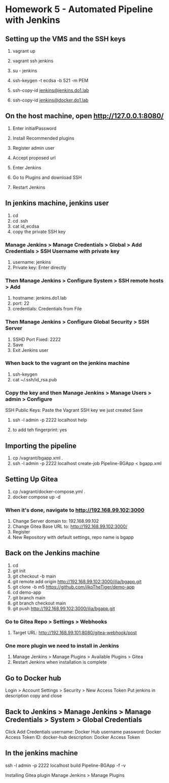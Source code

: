 # Homework 5 - Automated Pipeline with Jenkins

## Setting up the VMS and the SSH keys

1. vagrant up

2. vagrant ssh jenkins

3. su - jenkins

4. ssh-keygen -t ecdsa -b 521 -m PEM

5. ssh-copy-id jenkins@jenkins.do1.lab

6. ssh-copy-id jenkins@docker.do1.lab

## On the host machine, open http://127.0.0.1:8080/

1. Enter initialPassword

2. Install Recommended plugins

3. Register admin user

4. Accept proposed url

5. Enter Jenkins

6. Go to Plugins and download SSH

7. Restart Jenkins

## In jenkins machine, jenkins user
1. cd
2. cd .ssh
3. cat id_ecdsa
4. copy the private SSH key

### Manage Jenkins > Manage Credentials > Global > Add Credentials > SSH Username with private key
1. username: jenkins
2. Private key: Enter directly


### Then Manage Jenkins > Configure System > SSH remote hosts > Add
1. hostname: jenkins.do1.lab
2. port: 22
3. credentials: Credentials from File


### Then Manage Jenkins > Configure Global Security > SSH Server
1. SSHD Port Fixed: 2222
2. Save
3. Exit Jenkins user

### When back to the vagrant on the jenkins machine

1. ssh-keygen
2. cat ~/.ssh/id_rsa.pub

### Copy the key and then Manage Jenkins > Manage Users > admin > Configure
SSH Public Keys: Paste the Vagrant SSH key we just created
Save

1. ssh -l admin -p 2222 localhost help

2. to add teh fingerprint: yes

## Importing the pipeline
1. cp /vagrant/bgapp.xml .
2. ssh -l admin -p 2222 localhost create-job Pipeline-BGApp < bgapp.xml

## Setting Up Gitea
1. cp /vagrant/docker-compose.yml .
2. docker compose up -d

### When it's done, navigate to http://192.168.99.102:3000
1. Change Server domain to: 192.168.99.102
2. Change Gitea Base URL to: http://192.168.99.102:3000/
3. Register
4. New Repository with default settings, repo name is bgapp

## Back on the Jenkins machine

1. cd
2. git init
3. git checkout -b main
4. git remote add origin http://192.168.99.102:3000/ilia/bgapp.git
5. git clone -b m5 https://github.com/ilkoTheTiger/demo-app
6. cd demo-app
7. git branch main
8. git branch checkout main
9. git push http://192.168.99.102:3000/ilia/bgapp.git

### Go to Gitea Repo > Settings > Webhooks
1. Target URL: http://192.168.99.101:8080/gitea-webhook/post

### One more plugin we need to install in Jenkins
1. Manage Jenkins > Manage Plugins > Available Plugins > Gitea
2. Restart Jenkins when installation is complete

## Go to Docker hub
Login > Account Settings > Security > New Access Token
Put jenkins in description copy and close

## Back to Jenkins > Manage Jenkins > Manage Credentials > System > Global Credentials
Click Add Credentials
username: Docker Hub username
password: Docker Access Token
ID: docker-hub
description: Docker Access Token


## In the jenkins machine
ssh -l admin -p 2222 localhost build Pipeline-BGApp -f -v


Installing Gitea plugin
Manage Jenkins > Manage Plugins



